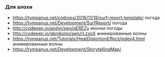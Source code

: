 ### Для алохи

+ https://tympanus.net/codrops/2016/11/18/surf-report-template/ погода
+ https://tympanus.net/Development/SurfReport/ погода
+ http://codepen.io/andyr/pen/qEREZy иконки погоды
+ http://codepen.io/gbnikolov/pen/rLzxoX анимированные волны
+ https://tympanus.net/Tutorials/HeatDistortionEffect/index4.html анимированные волны
+ https://tympanus.net/Development/StorytellingMap/
